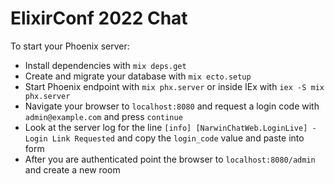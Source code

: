 # ElixirConf 2022 Chat

To start your Phoenix server:

  * Install dependencies with `mix deps.get`
  * Create and migrate your database with `mix ecto.setup`
  * Start Phoenix endpoint with `mix phx.server` or inside IEx with `iex -S mix phx.server`
  * Navigate your browser to `localhost:8080` and request a login code with `admin@example.com` and press `continue`
  * Look at the server log for the line `[info] [NarwinChatWeb.LoginLive] - Login Link Requested` and copy the `login_code` value and paste into form
  * After you are authenticated point the browser to `localhost:8080/admin` and create a new room
